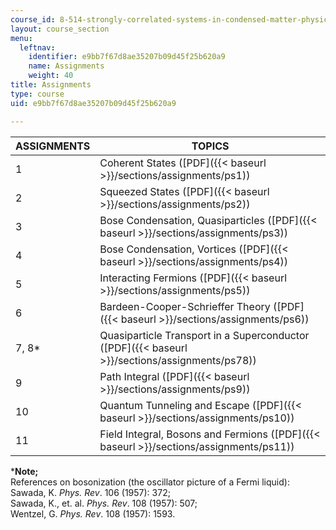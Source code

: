 ```yaml
---
course_id: 8-514-strongly-correlated-systems-in-condensed-matter-physics-fall-2003
layout: course_section
menu:
  leftnav:
    identifier: e9bb7f67d8ae35207b09d45f25b620a9
    name: Assignments
    weight: 40
title: Assignments
type: course
uid: e9bb7f67d8ae35207b09d45f25b620a9

---
```


| ASSIGNMENTS | TOPICS |
| --- | --- |
| 1 | Coherent States ([PDF]({{< baseurl >}}/sections/assignments/ps1)) |
| 2 | Squeezed States ([PDF]({{< baseurl >}}/sections/assignments/ps2)) |
| 3 | Bose Condensation, Quasiparticles ([PDF]({{< baseurl >}}/sections/assignments/ps3)) |
| 4 | Bose Condensation, Vortices ([PDF]({{< baseurl >}}/sections/assignments/ps4)) |
| 5 | Interacting Fermions ([PDF]({{< baseurl >}}/sections/assignments/ps5)) |
| 6 | Bardeen-Cooper-Schrieffer Theory ([PDF]({{< baseurl >}}/sections/assignments/ps6)) |
| 7, 8\* | Quasiparticle Transport in a Superconductor ([PDF]({{< baseurl >}}/sections/assignments/ps78)) |
| 9 | Path Integral ([PDF]({{< baseurl >}}/sections/assignments/ps9)) |
| 10 | Quantum Tunneling and Escape ([PDF]({{< baseurl >}}/sections/assignments/ps10)) |
| 11 | Field Integral, Bosons and Fermions ([PDF]({{< baseurl >}}/sections/assignments/ps11)) 

\***Note;**  
References on bosonization (the oscillator picture of a Fermi liquid):  
Sawada, K. _Phys. Rev_. 106 (1957): 372;  
Sawada, K., et. al. _Phys. Rev_. 108 (1957): 507;  
Wentzel, G. _Phys. Rev_. 108 (1957): 1593.